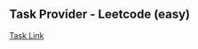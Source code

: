 ## Task Provider - Leetcode (easy)

[Task Link](https://leetcode.com/problems/remove-duplicates-from-sorted-array/description/?envType=study-plan-v2&envId=top-interview-150)
